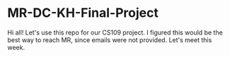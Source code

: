 # MR-DC-KH-Final-Project
Hi all! Let's use this repo for our CS109 project. I figured this would be the best way to reach MR, since emails were not provided. Let's meet this week.
